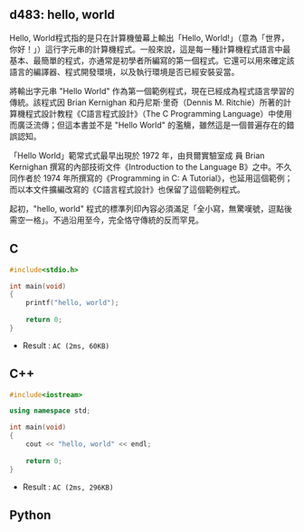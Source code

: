 ## d483: hello, world
Hello, World程式指的是只在計算機螢幕上輸出「Hello, World!」（意為「世界，你好！」）這行字元串的計算機程式。一般來說，這是每一種計算機程式語言中最基本、最簡單的程式，亦通常是初學者所編寫的第一個程式。它還可以用來確定該語言的編譯器、程式開發環境，以及執行環境是否已經安裝妥當。

將輸出字元串 "Hello World" 作為第一個範例程式，現在已經成為程式語言學習的傳統。該程式因 Brian Kernighan 和丹尼斯·里奇（Dennis M. Ritchie）所著的計算機程式設計教程《C語言程式設計》（The C Programming Language）中使用而廣泛流傳；但這本書並不是 "Hello World" 的濫觴，雖然這是一個普遍存在的錯誤認知。

「Hello World」範常式式最早出現於 1972 年，由貝爾實驗室成 員 Brian Kernighan 撰寫的內部技術文件《Introduction to the Language B》之中。不久同作者於 1974 年所撰寫的《Programming in C: A Tutorial》，也延用這個範例；而以本文件擴編改寫的《C語言程式設計》也保留了這個範例程式。

起初，"hello, world" 程式的標準列印內容必須滿足「全小寫，無驚嘆號，逗點後需空一格」。不過沿用至今，完全恪守傳統的反而罕見。

## C
```C
#include<stdio.h>

int main(void)
{
	printf("hello, world");
	
	return 0;
}
```
 * Result : `AC (2ms, 60KB) `

## C++
```C++
#include<iostream>

using namespace std;

int main(void)
{
	cout << "hello, world" << endl;
	
	return 0;
}
```
 * Result : `AC (2ms, 296KB) `

## Python
